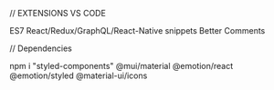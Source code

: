 // EXTENSIONS VS CODE

ES7 React/Redux/GraphQL/React-Native snippets Better Comments

// Dependencies

npm i "styled-components" @mui/material @emotion/react @emotion/styled @material-ui/icons
